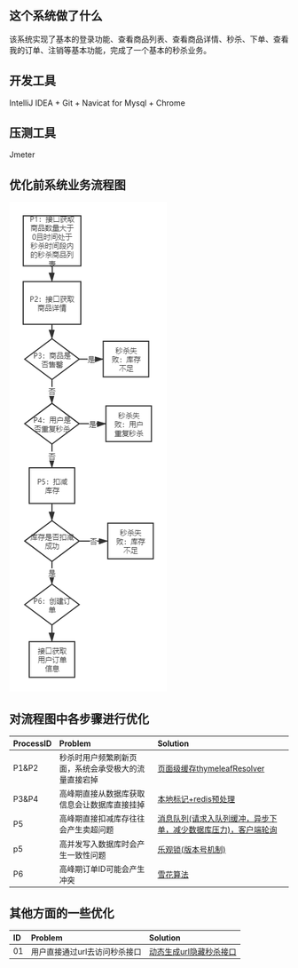 ## 这个系统做了什么
该系统实现了基本的登录功能、查看商品列表、查看商品详情、秒杀、下单、查看我的订单、注销等基本功能，完成了一个基本的秒杀业务。
## 开发工具
IntelliJ IDEA + Git + Navicat for Mysql + Chrome
## 压测工具
Jmeter
## 优化前系统业务流程图
![业务流程图](https://github.com/sunyahao/secspike/blob/master/src/main/resources/static/img/%E7%A7%92%E6%9D%80%E4%B8%9A%E5%8A%A1%E9%80%BB%E8%BE%91.png "业务流程图")
## 对流程图中各步骤进行优化
|ProcessID   |Problem   |Solution   |
| :------------ | :------------ | :------------ |
|P1&P2   |秒杀时用户频繁刷新页面，系统会承受极大的流量直接宕掉   |[页面级缓存thymeleafResolver](https://github.com/sunyahao/secspike/tree/master/docs/pageSolver.md "页面级缓存thymeleafResolver")   |
|P3&P4   |高峰期直接从数据库获取信息会让数据库直接挂掉   |[本地标记+redis预处理](http://1 "redis对象缓存")   |
|P5   |高峰期直接扣减库存往往会产生卖超问题   |[消息队列(请求入队列缓冲，异步下单，减少数据库压力)，客户端轮询](http://1 "消息队列")   |
|p5   |高并发写入数据库时会产生一致性问题   |[乐观锁(版本号机制)](http://1 "乐观锁(版本号机制)")   |
|P6   |高峰期订单ID可能会产生冲突   |[雪花算法](http://1 "雪花算法")   |
## 其他方面的一些优化
|ID   |Problem   |Solution   |
| :------------ | :------------ | :------------ |
|01   |用户直接通过url去访问秒杀接口   |[动态生成url隐藏秒杀接口](http://1 "动态生成url隐藏秒杀接口")   |